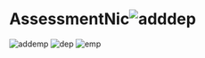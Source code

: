 # AssessmentNic![adddep](https://user-images.githubusercontent.com/55092210/172116658-121d5f73-3a13-428d-9c4d-04584f2c9f51.png)
![addemp](https://user-images.githubusercontent.com/55092210/172116664-e89a74fc-fe79-4299-9d8b-ae57b87f58d5.png)
![dep](https://user-images.githubusercontent.com/55092210/172116669-cd2bdb18-f9c6-46ae-b99e-43217c9426e6.png)
![emp](https://user-images.githubusercontent.com/55092210/172116671-735925c0-2a30-494f-a020-11cfcc9a317e.png)
